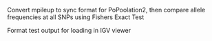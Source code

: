 Convert mpileup to sync format for PoPoolation2, then compare allele frequencies at all SNPs using Fishers Exact Test

Format test output for loading in IGV viewer 
